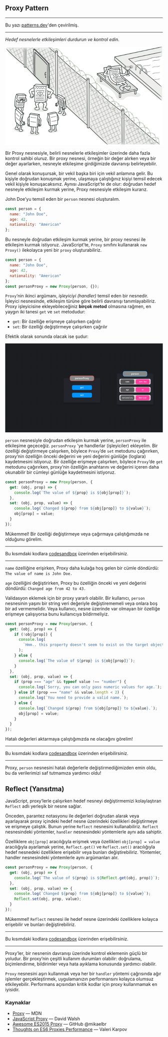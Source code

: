 ## Proxy Pattern

---

Bu yazı [patterns.dev](https://www.patterns.dev/posts/proxy-pattern/)'den çevirilmiş.

---

*Hedef nesnelerle etkileşimleri durdurun ve kontrol edin.*

![Proxy Pattern](./assets/proxy-pattern.jpg)

Bir Proxy nesnesiyle, belirli nesnelerle etkileşimler üzerinde daha fazla kontrol sahibi oluruz. Bir proxy nesnesi, örneğin bir değer alırken veya bir değer ayarlarken, nesneyle etkileşime girdiğimizde davranışı belirleyebilir.

Genel olarak konuşursak, bir vekil başka biri için vekil anlamına gelir. Bu kişiyle doğrudan konuşmak yerine, ulaşmaya çalıştığınız kişiyi temsil edecek vekil kişiyle konuşacaksınız. Aynısı JavaScript’te de olur: doğrudan hedef nesneyle etkileşim kurmak yerine, Proxy nesnesiyle etkileşim kurarız.

John Doe’yu temsil eden bir `person` nesnesi oluşturalım.

```js
const person = {
  name: "John Doe",
  age: 42,
  nationality: "American"
};
```

Bu nesneyle doğrudan etkileşim kurmak yerine, bir proxy nesnesi ile etkileşim kurmak istiyoruz. JavaScript’te, `Proxy` sınıfını kullanarak `new Proxy()` ilekolayca yeni bir `proxy` oluşturabiliriz.

```js
const person = {
  name: "John Doe",
  age: 42,
  nationality: "American"
};
const personProxy = new Proxy(person, {});
```

`Proxy`‘nin ikinci argümanı, *işleyiciyi (handler)* temsil eden bir nesnedir. İşleyici nesnesinde, etkileşim türüne göre belirli davranışı tanımlayabiliriz. Proxy işleyicisine ekleyebileceğiniz **birçok metod** olmasına rağmen, en yaygın iki tanesi `get` ve `set` metodudur:

* `get`: Bir özelliğe erişmeye çalışırken çağrılır
* `set`: Bir özelliği değiştirmeye çalışırken çağrılır

Efektik olarak sonunda olacak ise şudur:

![Proxy Pattern gif](./assets/proxy-gif-1.gif)

`person` nesnesiyle doğrudan etkileşim kurmak yerine, `personProxy` ile etkileşime geçeceğiz. `personProxy` 'ye handlerlar (işleyiciler) ekleyelim. Bir özelliği değiştirmeye çalışırken, böylece `Proxy`’de `set` metodunu çağırırken, proxy’nin özelliğin önceki değerini ve yeni değerini günlüğe (loglara) kaydetmesini istiyoruz. Bir özelliğe erişmeye çalışırken, böylece `Proxy`‘de `get` metodunu çağırırken, proxy’nin özelliğin anahtarını ve değerini içeren daha okunabilir bir cümleyi günlüğe kaydetmesini istiyoruz.

```js
const personProxy = new Proxy(person, {
  get: (obj, prop) => {
    console.log(`The value of ${prop} is ${obj[prop]}`);
  },
  set: (obj, prop, value) => {
    console.log(`Changed ${prop} from ${obj[prop]} to ${value}`);
    obj[prop] = value;
  }
});
```

Mükemmel! Bir özelliği değiştirmeye veya çağırmaya çalıştığımızda ne olduğunu görelim.

---

Bu kısımdaki kodlara [codesandbox](https://codesandbox.io/embed/cocky-bird-rkgyo) üzerinden erişebilirsiniz.

---

`name` özelliğine erişirken, Proxy daha kulağa hoş gelen bir cümle döndürdü: `The value of name is John Doe.`

`age` özelliğini değiştirirken, Proxy bu özelliğin önceki ve yeni değerini döndürdü: `Changed age from 42 to 43.`

Validasyon eklemek için bir proxy yararlı olabilir. Bir kullanıcı, `person` nesnesinin yaşını bir string veri değeriyle değiştirememeli veya onlara boş bir ad vermemelidir. Veya kullanıcı, nesne üzerinde var olmayan bir özelliğe erişmeye çalışıyorsa bunu kullanıcıya bildirmeliyiz.

```js
const personProxy = new Proxy(person, {
  get: (obj, prop) => {
    if (!obj[prop]) {
      console.log(
        `Hmm.. this property doesn't seem to exist on the target object`
      );
    } else {
      console.log(`The value of ${prop} is ${obj[prop]}`);
    }
  },
  set: (obj, prop, value) => {
    if (prop === "age" && typeof value !== "number") {
      console.log(`Sorry, you can only pass numeric values for age.`);
    } else if (prop === "name" && value.length < 2) {
      console.log(`You need to provide a valid name.`);
    } else {
      console.log(`Changed ${prop} from ${obj[prop]} to ${value}.`);
      obj[prop] = value;
    }
  }
});
```

Hatalı değerleri aktarmaya çalıştığımızda ne olacağını görelim!

---

Bu kısımdaki kodlara [codesandbox](https://codesandbox.io/embed/focused-rubin-dgk2v) üzerinden erişebilirsiniz.

---

Proxy, `person` nesnesini hatalı değerlerle değiştirmediğimizden emin oldu, bu da verilerimizi saf tutmamıza yardımcı oldu!

## Reflect (Yansıtma)
JavaScript, proxy’lerle çalışırken hedef nesneyi değiştirmemizi kolaylaştıran `Reflect` adlı yerleşik bir nesne sağlar.

Önceden, parantez notasyonu ile değerleri doğrudan alarak veya ayarlayarak proxy içindeki hedef nesne üzerindeki özellikleri değiştirmeye ve erişmeye çalıştık. Bunun yerine `Reflect` nesnesini kullanabiliriz. `Reflect` nesnesindeki yöntemler, `handler` nesnesindeki yöntemlerle aynı ada sahiptir.

Özelliklere `obj[prop]` aracılığıyla erişmek veya özellikleri `obj[prop] = value` aracılığıyla ayarlamak yerine, `Reflect.get()` ve `Reflect.set()` aracılığıyla hedef nesnedeki özelliklere erişebilir veya bunları değiştirebiliriz. Yöntemler, handler nesnesindeki yöntemlerle aynı argümanları alır.

```js
const personProxy = new Proxy(person, {
  get: (obj, prop) => {
    console.log(`The value of ${prop} is ${Reflect.get(obj, prop)}`);
  },
  set: (obj, prop, value) => {
    console.log(`Changed ${prop} from ${obj[prop]} to ${value}`);
    Reflect.set(obj, prop, value);
  }
});
```

Mükemmel! `Reflect` nesnesi ile hedef nesne üzerindeki özelliklere kolayca erişebilir ve bunları değiştirebiliriz.

---

Bu kısımdaki kodlara [codesandbox](https://codesandbox.io/embed/gallant-violet-o1hjx) üzerinden erişebilirsiniz.

---

Proxy’ler, bir nesnenin davranışı üzerinde kontrol eklemenin güçlü bir yoludur. Bir proxy’nin çeşitli kullanım durumları olabilir: doğrulama, biçimlendirme, bildirimler veya hata ayıklama konusunda yardımcı olabilir.

`Proxy` nesnesini aşırı kullanmak veya her bir `handler` yöntemi çağrısında ağır işlemler gerçekleştirmek, uygulamanızın performansını kolayca olumsuz etkileyebilir. Performans açısından kritik kodlar için proxy kullanmamak en iyisidir.

### Kaynaklar

* [Proxy](https://developer.mozilla.org/en-US/docs/Web/JavaScript/Reference/Global_Objects/Proxy) — MDN
* [JavaScript Proxy](https://davidwalsh.name/javascript-proxy) — David Walsh
* [Awesome ES2015 Proxy](https://github.com/mikaelbr/awesome-es2015-proxy) — GitHub @mikaelbr
* [Thoughts on ES6 Proxies Performance](http://thecodebarbarian.com/thoughts-on-es6-proxies-performance) — Valeri Karpov